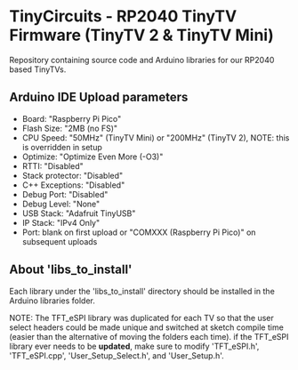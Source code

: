 # TinyCircuits - RP2040 TinyTV Firmware (TinyTV 2 & TinyTV Mini)

Repository containing source code and Arduino libraries for our RP2040 based TinyTVs.

## Arduino IDE Upload parameters
* Board: "Raspberry Pi Pico"
* Flash Size: "2MB (no FS)"
* CPU Speed: "50MHz" (TinyTV Mini) or "200MHz" (TinyTV 2), NOTE: this is overridden in setup
* Optimize: "Optimize Even More (-O3)"
* RTTI: "Disabled"
* Stack protector: "Disabled"
* C++ Exceptions: "Disabled"
* Debug Port: "Disabled"
* Debug Level: "None"
* USB Stack: "Adafruit TinyUSB"
* IP Stack: "IPv4 Only"
* Port: blank on first upload or "COMXXX (Raspberry Pi Pico)" on subsequent uploads

## About 'libs_to_install'
Each library under the 'libs_to_install' directory should be installed in the Arduino libraries folder.

NOTE: The TFT_eSPI library was duplicated for each TV so that the user select headers could be made unique and switched at sketch compile time (easier than the alternative of moving the folders each time). if the TFT_eSPI library ever needs to be **updated**, make sure to modify 'TFT_eSPI.h', 'TFT_eSPI.cpp', 'User_Setup_Select.h', and 'User_Setup.h'.